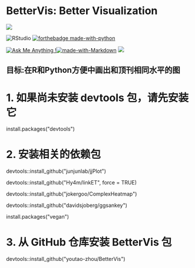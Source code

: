 
# BetterVis: Better Visualization

![](https://github.com/youtao-zhou/BetterVis_Example/blob/main/BetterVis/logo.jpg)

![RStudio](https://img.shields.io/badge/RStudio-4285F4?style=for-the-badge&logo=rstudio&logoColor=white)  [![forthebadge made-with-python](http://ForTheBadge.com/images/badges/made-with-python.svg)](https://www.python.org/)


[![Ask Me Anything !](https://img.shields.io/badge/Ask%20me-anything-1abc9c.svg)](https://GitHub.com/Naereen/ama)[![made-with-Markdown](https://img.shields.io/badge/Made%20with-Markdown-1f425f.svg)](http://commonmark.org)
![](https://komarev.com/ghpvc/?username=youtao-zhou&color=blue)
## 目标:在R和Python方便中画出和顶刊相同水平的图


# 1. 如果尚未安装 devtools 包，请先安装它
install.packages("devtools")

# 2. 安装相关的依赖包
devtools::install_github("junjunlab/jjPlot")

devtools::install_github("Hy4m/linkET", force = TRUE)

devtools::install_github("jokergoo/ComplexHeatmap")

devtools::install_github("davidsjoberg/ggsankey")

install.packages("vegan")

# 3. 从 GitHub 仓库安装 BetterVis 包
devtools::install_github("youtao-zhou/BetterVis")
